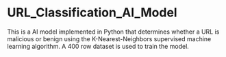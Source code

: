 # URL_Classification_AI_Model
This is a AI model implemented in Python that determines whether a URL is malicious or benign using the K-Nearest-Neighbors supervised machine learning algorithm. A 400 row dataset is used to train the model.
